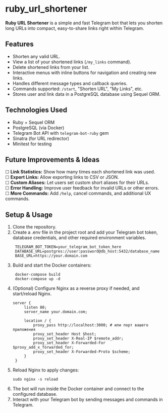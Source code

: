 # ruby_url_shortener

**Ruby URL Shortener** is a simple and fast Telegram bot that lets you shorten long URLs into compact, easy-to-share links right within Telegram.

## Features

- Shorten any valid URL.
- View a list of your shortened links (`/my_links` command).
- Delete shortened links from your list.
- Interactive menus with inline buttons for navigation and creating new links.
- Handles different message types and callback queries.
- Commands supported: `/start`, "Shorten URL", "My Links", etc.
- Stores user and link data in a PostgreSQL database using Sequel ORM.

## Technologies Used

- Ruby + Sequel ORM
- PostgreSQL (via Docker)
- Telegram Bot API with `telegram-bot-ruby` gem
- Sinatra (for URL redirector)  
- Minitest for testing

## Future Improvements & Ideas

☐ **Link Statistics:** Show how many times each shortened link was used.  
☐ **Export Links:** Allow exporting links to CSV or JSON.  
☐ **Custom Aliases:** Let users set custom short aliases for their URLs.  
☐ **Error Handling:** Improve user feedback for invalid URLs or other errors.  
☐ **More Commands:** Add `/help`, cancel commands, and additional UX commands.

## Setup & Usage

1. Clone the repository.
2. Create a .env file in the project root and add your Telegram bot token, database credentials, and other required environment variables.
   ```
    TELEGRAM_BOT_TOKEN=your_telegram_bot_token_here
    DATABASE_URL=postgres://user:password@db_host:5432/database_name
    BASE_URL=https://your.domain.com
   ```
4. Build and start the Docker containers:
   ```
    docker-compose build
    docker-compose up -d
   ```
5. (Optional) Configure Nginx as a reverse proxy if needed, and start/reload Nginx.
   ```
   server {
        listen 80;
        server_name your.domain.com;
    
        location / {
            proxy_pass http://localhost:3000; # или порт вашего приложения
            proxy_set_header Host $host;
            proxy_set_header X-Real-IP $remote_addr;
            proxy_set_header X-Forwarded-For $proxy_add_x_forwarded_for;
            proxy_set_header X-Forwarded-Proto $scheme;
        }
    }
   ```
6. Reload Nginx to apply changes:
   ```
   sudo nginx -s reload
   ```
7. The bot will run inside the Docker container and connect to the configured database.
8. Interact with your Telegram bot by sending messages and commands in Telegram.
